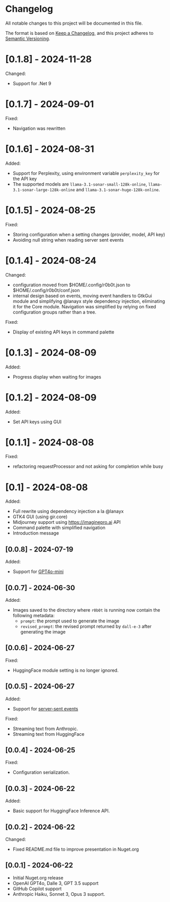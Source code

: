 # Changelog

All notable changes to this project will be documented in this file.

The format is based on [Keep a Changelog](https://keepachangelog.com/en/1.0.0/),
and this project adheres to [Semantic Versioning](https://semver.org/spec/v2.0.0.html).

# [0.1.8] - 2024-11-28

Changed:

- Support for .Net 9

# [0.1.7] - 2024-09-01

Fixed:

- Navigation was rewritten

# [0.1.6] - 2024-08-31

Added:

- Support for Perplexity, using environment variable `perplexity_key` for the API key
- The supported models are `llama-3.1-sonar-small-128k-online`, `llama-3.1-sonar-large-128k-online` and `llama-3.1-sonar-huge-128k-online`.


# [0.1.5] - 2024-08-25

Fixed:

- Storing configuration when a setting changes (provider, model, API key)
- Avoiding null string when reading server sent events

# [0.1.4] - 2024-08-24

Changed:

- configuration moved from $HOME/.config/r0b0t.json to $HOME/.config/r0b0t/conf.json
- internal design based on events, moving event handlers to GtkGui module and simplifying @lanayx style dependency injection, eliminating it for the Core module. Navigation was simplified by relying on fixed configuration groups rather than a tree.

Fixed:

- Display of existing API keys in command palette

# [0.1.3] - 2024-08-09

Added:

- Progress display when waiting for images

# [0.1.2] - 2024-08-09

Added:

- Set API keys using GUI

# [0.1.1] - 2024-08-08

Fixed:

- refactoring requestProcessor and not asking for completion while busy

# [0.1] - 2024-08-08

Added:

- Full rewrite using dependency injection a la @lanayx
- GTK4 GUI (using gir.core)
- Midjourney support using https://imaginepro.ai API
- Command palette with simplified navigation
- Introduction message

## [0.0.8] - 2024-07-19

Added:

- Support for [GPT4o-mini](https://openai.com/index/gpt-4o-mini-advancing-cost-efficient-intelligence/)

## [0.0.7] - 2024-06-30

Added:

- Images saved to the directory where `r0b0t` is running now contain the following metadata:
  - `prompt`: the prompt used to generate the image
  - `revised_prompt`: the revised prompt returned by `dall-e-3` after generating the image

## [0.0.6] - 2024-06-27

Fixed:

- HuggingFace module setting is no longer ignored.

## [0.0.5] - 2024-06-27

Added:

- Support for [server-sent events](https://developer.mozilla.org/en-US/docs/Web/API/Server-sent_events/Using_server-sent_events)

Fixed:

- Streaming text from Anthropic.
- Streaming text from HuggingFace

## [0.0.4] - 2024-06-25

Fixed:

- Configuration serialization.

## [0.0.3] - 2024-06-22

Added:

- Basic support for HuggingFace Inference API.

## [0.0.2] - 2024-06-22

Changed:

- Fixed README.md file to improve presentation in Nuget.org

## [0.0.1] - 2024-06-22

- Initial Nuget.org release
- OpenAI GPT4o, Dalle 3, GPT 3.5 support
- GitHub Copilot support
- Anthropic Haiku, Sonnet 3, Opus 3 support.
